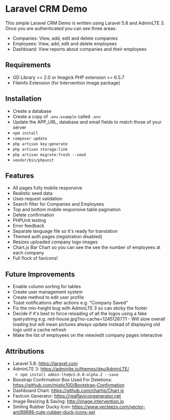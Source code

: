 # Laravel CRM Demo
This simple Laravel CRM Demo is written using Laravel 5.8 and AdminLTE 3.  Once you are authenticated you can see three areas:

- Companies: View, add, edit and delete companies
- Employees: View, add, edit and delete employees
- Dashboard: View reports about companies and their employees

## Requirements
- GD Library >= 2.0 or Imagick PHP extension >= 6.5.7
- Fileinfo Extension (for Intervention Image package)

## Installation
- Create a database
- Create a copy of `.env.example` called `.env`
- Update the APP_URL, database and email fields to match those of your server
- `npm install`
- `composer update`
- `php artisan key:generate`
- `php artisan storage:link`
- `php artisan migrate:fresh --seed`
- `vendor/bin/phpunit`

## Features
- All pages fully mobile responsive
- Realistic seed data
- Uses request validation
- Search filter for Companies and Employees
- Top and bottom mobile responsive table pagination
- Delete confirmation
- PHPUnit testing
- Error feedback
- Separate language file so it's ready for translation
- Themed auth pages (registration disabled)
- Resizes uploaded company logo images
- Chart.js Bar Chart so you can see the see the number of employees at each company
- Full flock of favicons!

## Future Improvements
- Enable column sorting for tables
- Create user management system
- Create method to edit user profile
- Toast notifications after actions e.g. "Company Saved"
- Fix the min-height bug with AdminLTE 3 so can sticky the footer
- Decide if it's best to force reloading of all the logos using a fake querystring e.g. red-house.jpg?no-cache=1245126771 - Will slow overall loading but will mean pictures always update instead of displaying old logo until a cache refresh
- Make the list of employees on the view/edit company pages interactive

## Attributions
- Laravel 5.8: https://laravel.com
- AdminLTE 3: https://adminlte.io/themes/dev/AdminLTE/
  - `npm install admin-lte@v3.0.0-alpha.2 --save`
- Boostrap Confirmation Box Used For Deletions: https://github.com/mistic100/Bootstrap-Confirmation
- Dashboard Chart: https://github.com/chartjs/Chart.js
- FavIcon Generator: https://realfavicongenerator.net
- Image Resizing & Saving: http://image.intervention.io
- Smiling Rubber Ducky Icon: https://www.vecteezy.com/vector-art/89698-cute-rubber-duck-icons-set